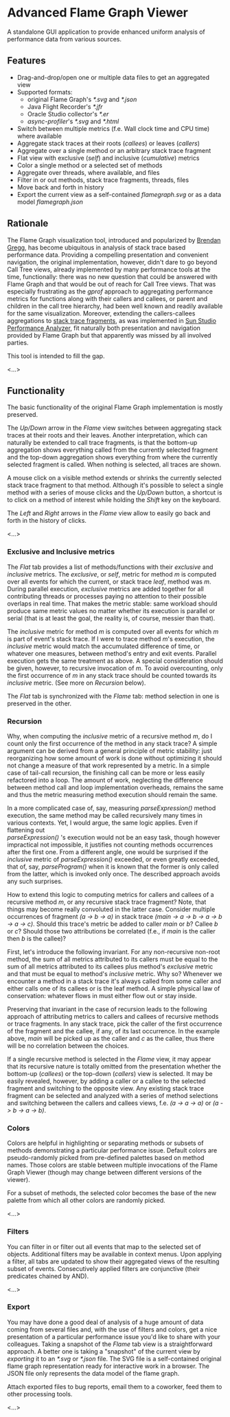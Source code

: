 # Advanced Flame Graph Viewer

A standalone GUI application to provide enhanced uniform analysis of performance data from various sources.

## Features
* Drag-and-drop/open one or multiple data files to get an aggregated view 
* Supported formats:
  * original Flame Graph's *\*.svg* and *\*.json*
  * Java Flight Recorder's *\*.jfr*
  * Oracle Studio collector's *\*.er*
  * *async-profiler*'s *\*.svg* and *\*.html*
* Switch between multiple metrics (f.e. Wall clock time and CPU time) where available
* Aggregate stack traces at their roots (*callees*) or leaves (*callers*)
* Aggregate over a single method or an arbitrary stack trace fragment 
* Flat view with exclusive (*self*) and inclusive (*cumulative*) metrics
* Color a single method or a selected set of methods
* Aggregate over threads, where available, and files
* Filter in or out methods, stack trace fragments, threads, files
* Move back and forth in history
* Export the current view as a self-contained *flamegraph.svg* or as a data model *flamegraph.json*

## Rationale 

The Flame Graph visualization tool, introduced and popularized by [Brendan Gregg](https://www.brendangregg.com/flamegraphs.html), 
has become ubiquitous in analysis of stack trace based performance data.
Providing a compelling presentation and convenient navigation, the original implementation, however, didn't dare to go beyond 
Call Tree views, already implemented by many performance tools at the time, functionally: there was no new question that 
could be answered with Flame Graph and that would be out of reach for Call Tree views. 
That was especially frustrating as the *gprof* approach to aggregating performance metrics for functions along with their 
callers and callees, or parent and children in the call tree hierarchy, had been well known and readily available for the same 
visualization. 
Moreover, extending the callers-callees aggregations to [stack trace fragments](https://docs.oracle.com/cd/E77782_01/html/E77798/afagg.html#OSSPAafagj), 
as was implemented in [Sun Studio Performance Analyzer](https://en.wikipedia.org/wiki/Performance_Analyzer), fit naturally
both presentation and navigation provided by Flame Graph but that apparently was missed by all involved parties.

This tool is intended to fill the gap. 

<...>

## Functionality

The basic functionality of the original Flame Graph implementation is mostly preserved.

The *Up/Down* arrow in the *Flame* view switches between aggregating stack traces at their roots and their leaves.
Another interpretation, which can naturally be extended to call trace fragments, is that the bottom-up aggregation
shows everything called from the currently selected fragment and the top-down aggregation shows everything from where
the currently selected fragment is called. When nothing is selected, all traces are shown.

A mouse click on a visible method extends or shrinks the currently selected stack trace fragment to that method.
Although it's possible to select a single method with a series of mouse clicks and the *Up/Down* button, a shortcut is 
to click on a method of interest while holding the *Shift* key on the keyboard.

The *Left* and *Right* arrows in the *Flame* view allow to easily go back and forth in the history of clicks.

<...>

### Exclusive and Inclusive metrics
The *Flat* tab provides a list of methods/functions with their *exclusive* and *inclusive* metrics.
The *exclusive*, or *self*, metric for method *m* is computed over all events for which the current, or stack trace *leaf*,
method was *m*. During parallel execution, *exclusive* metrics are added together for all contributing threads or processes paying no
attention to their possible overlaps in real time. That makes the metric stable: same workload should produce same metric values 
no matter whether its execution is parallel or serial (that is at least the goal, the reality is, of course, messier than that).

The *inclusive* metric for method *m* is computed over all events for which *m* is part of event's stack trace.
If I were to trace method *m*'s execution, the *inclusive* metric would match the accumulated difference of time, or whatever 
one measures, between method's entry and exit events. Parallel execution gets the same treatment as above. A special consideration 
should be given, however, to recursive invocation of *m*. To avoid overcounting, only the first occurrence of *m* in any 
stack trace should be counted towards its *inclusive* metric. (See more on *Recursion* below).

The *Flat* tab is synchronized with the *Flame* tab: method selection in one is preserved in the other. 

### Recursion
Why, when computing the *inclusive* metric of a recursive method *m*, do I count only the first occurrence of the method in any
stack trace? A simple argument can be derived from a general principle of metric stability: just reorganizing how some
amount of work is done without optimizing it should not change a measure of that work represented by a metric.
In a simple case of tail-call recursion, the finishing call can be more or less easily refactored into a loop. 
The amount of work, neglecting the difference between method call and loop implementation overheads, remains the same
and thus the metric measuring method execution should remain the same.

In a more complicated case of, say, measuring *parseExpression()* method execution, the same method may be called
recursively many times in various contexts. Yet, I would argue, the same logic applies. Even if flattening out  
*parseExpression()* 's execution would not be an easy task, though however impractical not impossible, it justifies 
not counting methods occurrences after the first one. From a different angle, one would be surprised if the *inclusive*
metric of *parseExpression()* exceeded, or even greatly exceeded, that of, say, *parseProgram()* when it is known that
the former is only called from the latter, which is invoked only once. The described approach avoids any such surprises.

How to extend this logic to computing metrics for callers and callees of a recursive method *m*, or any recursive stack
trace fragment? Note, that things may become really convoluted in the latter case. Consider multiple occurrences of 
fragment *(a -> b -> a)* in stack trace *(main -> a -> b -> a -> b -> a -> c)*. Should this trace's metric be added to
caller *main* or *b*? Callee *b* or *c*? Should those two attributions be correlated (f.e., if *main* is the caller then 
*b* is the callee)?

First, let's introduce the following invariant. For any non-recursive non-root method, the sum of all metrics attributed 
to its callers must be equal to the sum of all metrics attributed to its callees plus method's *exclusive* metric and that
must be equal to method's *inclusive* metric. Why so? Whenever we encounter a method in a stack trace it's always called
from some caller and either calls one of its callees or is the leaf method. A simple physical law of conservation: whatever
flows in must either flow out or stay inside.

Preserving that invariant in the case of recursion leads to the following approach of attributing metrics to callers and 
callees of recursive methods or trace fragments. In any stack trace, pick the caller of the first occurrence of the fragment
and the callee, if any, of its last occurrence. In the example above, *main* will be picked up as the caller and *c* as 
the callee, thus there will be no correlation between the choices. 

If a single recursive method is selected in the *Flame* view, it may appear that its recursive nature is totally
omitted from the presentation whether the bottom-up (*callees*) or the top-down (*callers*) view is selected. It may be 
easily revealed, however, by adding a caller or a callee to the selected fragment and switching to the opposite view.
Any existing stack trace fragment can be selected and analyzed with a series of method selections and switching between 
the callers and callees views, f.e. *(a -> a -> a)* or *(a -> b -> a -> b)*.

### Colors

Colors are helpful in highlighting or separating methods or subsets of methods demonstrating a particular performance issue.
Default colors are pseudo-randomly picked from pre-defined palettes based on method names. Those colors are stable 
between multiple invocations of the Flame Graph Viewer (though may change between different versions of the viewer).

For a subset of methods, the selected color becomes the base of the new palette from which all other colors are randomly
picked. 

<...>

### Filters
You can filter in or filter out all events that map to the selected set of objects. 
Additional filters may be available in context menus.
Upon applying a filter, all tabs are updated to show their aggregated views of the resulting subset of events. 
Consecutively applied filters are conjunctive (their predicates chained by AND).

<...>

### Export

You may have done a good deal of analysis of a huge amount of data coming from several files and, with the use of 
filters and colors, get a nice presentation of a particular performance issue you'd like to share with your colleagues.
Taking a snapshot of the *Flame* tab view is a straightforward approach. A better one is taking a "snapshot" of the 
current view by *exporting* it to an *\*.svg* or *\*.json* file.
The SVG file is a self-contained original flame graph representation ready for interactive work in a browser.
The JSON file only represents the data model of the flame graph.

Attach exported files to bug reports, email them to a coworker, feed them to other processing tools.

<...>
